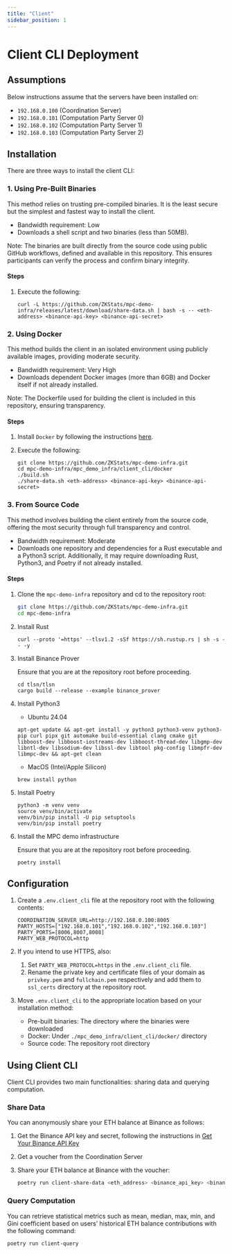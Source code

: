 ```yaml
---
title: "Client"
sidebar_position: 1
---
```


# Client CLI Deployment

## Assumptions
Below instructions assume that the servers have been installed on:
- `192.168.0.100` (Coordination Server)
- `192.168.0.101` (Computation Party Server 0)
- `192.168.0.102` (Computation Party Server 1)
- `192.168.0.103` (Computation Party Server 2)

## Installation
There are three ways to install the client CLI:

### 1. Using Pre-Built Binaries
This method relies on trusting pre-compiled binaries. It is the least secure but the simplest and fastest way to install the client.

- Bandwidth requirement: Low
- Downloads a shell script and two binaries (less than 50MB).

Note: The binaries are built directly from the source code using public GitHub workflows, defined and available in this repository. This ensures participants can verify the process and confirm binary integrity.


#### Steps
1. Execute the following:
   ```
   curl -L https://github.com/ZKStats/mpc-demo-infra/releases/latest/download/share-data.sh | bash -s -- <eth-address> <binance-api-key> <binance-api-secret>
   ```

### 2. Using Docker
This method builds the client in an isolated environment using publicly available images, providing moderate security.

- Bandwidth requirement: Very High
- Downloads dependent Docker images (more than 6GB) and Docker itself if not already installed.

Note: The Dockerfile used for building the client is included in this repository, ensuring transparency.

#### Steps
1. Install `Docker` by following the instructions [here](https://docs.docker.com/engine/install/).

1. Execute the following:
   ```
   git clone https://github.com/ZKStats/mpc-demo-infra.git
   cd mpc-demo-infra/mpc_demo_infra/client_cli/docker
   ./build.sh
   ./share-data.sh <eth-address> <binance-api-key> <binance-api-secret>
   ```

### 3. From Source Code

This method involves building the client entirely from the source code, offering the most security through full transparency and control.

- Bandwidth requirement: Moderate
- Downloads one repository and dependencies for a Rust executable and a Python3 script. Additionally, it may require downloading Rust, Python3, and Poetry if not already installed.

#### Steps
1. Clone the `mpc-demo-infra` repository and cd to the repository root:
   ```bash
   git clone https://github.com/ZKStats/mpc-demo-infra.git
   cd mpc-demo-infra
   ```

2. Install Rust
   ```
   curl --proto '=https' --tlsv1.2 -sSf https://sh.rustup.rs | sh -s -- -y
   ```

3. Install Binance Prover

   Ensure that you are at the repository root before proceeding.
   ```
   cd tlsn/tlsn
   cargo build --release --example binance_prover
   ```

4. Install Python3
   - Ubuntu 24.04
   ```
   apt-get update && apt-get install -y python3 python3-venv python3-pip curl pipx git automake build-essential clang cmake git libboost-dev libboost-iostreams-dev libboost-thread-dev libgmp-dev libntl-dev libsodium-dev libssl-dev libtool pkg-config libmpfr-dev libmpc-dev && apt-get clean 
   ```

   - MacOS (Intel/Apple Silicon)

   ```
   brew install python
   ```

5. Install Poetry
   ```
   python3 -m venv venv
   source venv/bin/activate
   venv/bin/pip install -U pip setuptools
   venv/bin/pip install poetry
   ```

6. Install the MPC demo infrastructure

   Ensure that you are at the repository root before proceeding.
   ```
   poetry install
   ```

## Configuration
1. Create a `.env.client_cli` file at the repository root with the following contents:
   ```
   COORDINATION_SERVER_URL=http://192.168.0.100:8005
   PARTY_HOSTS=["192.168.0.101","192.168.0.102","192.168.0.103"]
   PARTY_PORTS=[8006,8007,8008]
   PARTY_WEB_PROTOCOL=http
   ```
2. If you intend to use HTTPS, also:
   1. Set `PARTY_WEB_PROTOCOL=https` in the `.env.client_cli` file.
   2. Rename the private key and certificate files of your domain as `privkey.pem` and `fullchain.pem` respectively and add them to `ssl_certs` directory at the repository root.

3. Move `.env.client_cli` to the appropriate location based on your installation method:
   - Pre-built binaries: The directory where the binaries were downloaded
   - Docker: Under `./mpc_demo_infra/client_cli/docker/` directory
   - Source code: The repository root directory

## Using Client CLI
Client CLI provides two main functionalities: sharing data and querying computation.

### Share Data
You can anonymously share your ETH balance at Binance as follows:

1. Get the Binance API key and secret, following the instructions in [Get Your Binance API Key](https://github.com/ZKStats/mpc-demo-infra/blob/main/mpc_demo_infra/client_cli/docker/README.md#step-1-get-your-binance-api-key)

1. Get a voucher from the Coordination Server

1. Share your ETH balance at Binance with the voucher: 

   ```bash
   poetry run client-share-data <eth_address> <binance_api_key> <binance_api_secret>
   ```

### Query Computation
You can retrieve statistical metrics such as mean, median, max, min, and Gini coefficient based on users’ historical ETH balance contributions with the following command:

```bash
poetry run client-query
```
